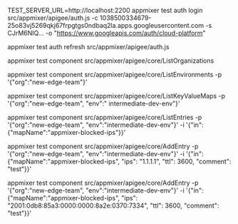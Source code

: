 TEST_SERVER_URL=http://localhost:2200 appmixer test auth login src/appmixer/apigee/auth.js -c 1038500334679-25o83vj5269qkj67frpgtgs0ndbaq2la.apps.googleusercontent.com -s CJrM6NIQ... -o "https://www.googleapis.com/auth/cloud-platform"

appmixer test auth refresh src/appmixer/apigee/auth.js

appmixer test component src/appmixer/apigee/core/ListOrganizations

appmixer test component src/appmixer/apigee/core/ListEnvironments -p '{"org":"new-edge-team"}'

appmixer test component src/appmixer/apigee/core/ListKeyValueMaps -p '{"org":"new-edge-team", "env":"
intermediate-dev-env"}'

appmixer test component src/appmixer/apigee/core/ListEntries -p '{"org":"new-edge-team", "env":"intermediate-dev-env"}' -i '{"in":{"mapName":"appmixer-blocked-ips"}}'

appmixer test component src/appmixer/apigee/core/AddEntry -p '{"org":"new-edge-team", "env":"intermediate-dev-env"}' -i '{"in":{"mapName":"appmixer-blocked-ips", "ips": "1.1.1.1", "ttl": 3600, "comment": "test"}}'

appmixer test component src/appmixer/apigee/core/AddEntry -p '{"org":"new-edge-team", "env":"intermediate-dev-env"}' -i '{"in":{"mapName":"appmixer-blocked-ips", "ips": "2001:0db8:85a3:0000:0000:8a2e:0370:7334", "ttl": 3600, "comment": "test"}}'

